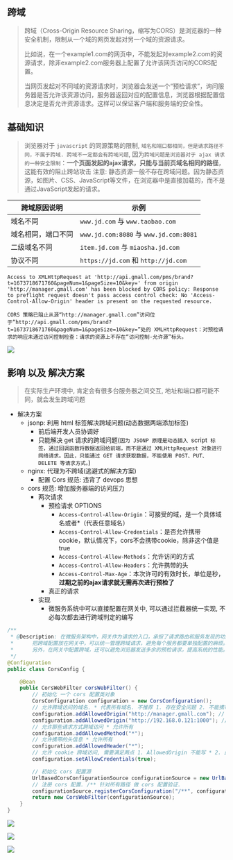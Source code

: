 ## 跨域

> 跨域（Cross-Origin Resource Sharing，缩写为CORS）是浏览器的一种安全机制，限制从一个域的网页发起对另一个域的资源请求。
>
> 比如说，在一个example1.com的网页中，不能发起对example2.com的资源请求，除非example2.com服务器上配置了允许该网页访问的CORS配置。
>
> 当网页发起对不同域的资源请求时，浏览器会发送一个“预检请求”，询问服务器是否允许该资源访问，服务器返回对应的配置信息，浏览器根据配置信息决定是否允许资源请求。这样可以保证客户端和服务端的安全性。

## 基础知识

> 浏览器对于 `javascript` 的同源策略的限制, `域名和端口都相同，但是请求路径不同，不属于跨域. 跨域不一定都会有跨域问题`, 因为`跨域问题是浏览器对于 ajax 请求的一种安全限制`：**一个页面发起的ajax请求，只能与当前页域名相同的路径**，这能有效的阻止跨站攻击
> 注意: 静态资源一般不存在跨域问题。因为静态资源，如图片、CSS、JavaScript等文件，在浏览器中是直接加载的，而不是通过JavaScript发起的请求。

| 跨域原因说明       | 示例                                   |
| ------------------ | -------------------------------------- |
| 域名不同           | `www.jd.com` 与 `www.taobao.com`       |
| 域名相同，端口不同 | `www.jd.com:8080` 与 `www.jd.com:8081` |
| 二级域名不同       | `item.jd.com` 与 `miaosha.jd.com`      |
| 协议不同           | `https://jd.com` 和 `http://jd.com`    |

```shell
Access to XMLHttpRequest at 'http://api.gmall.com/pms/brand?t=1673718671760&pageNum=1&pageSize=10&key=' from origin 'http://manager.gmall.com' has been blocked by CORS policy: Response to preflight request doesn't pass access control check: No 'Access-Control-Allow-Origin' header is present on the requested resource.

CORS 策略已阻止从源“http://manager.gmall.com”访问位于“http://api.gmall.com/pms/brand?t=1673718671760&pageNum=1&pageSize=10&key=”处的 XMLHttpRequest：对预检请求的响应未通过访问控制检查：请求的资源上不存在“访问控制-允许源”标头。
```

![](https://oss.yiki.tech/img/202304270919285.png)

## 影响 以及 解决方案

> 在实际生产环境中, 肯定会有很多台服务器之间交互, 地址和端口都可能不同，就会发生跨域问题

* 解决方案
    * jsonp: 利用 html 标签解决跨域问题(动态数据两端添加标签)
        * 前后端开发人员协调好
        * 只能解决 get 请求的跨域问题(`因为 JSONP 原理是动态插入 `script` 标签，通过回调函数将数据返回给前端，而不是通过 XMLHttpRequest 对象进行网络请求。因此，只能通过 GET 请求获取数据，不能使用 POST、PUT、DELETE 等请求方式。`)
    * nginx: 代理为不跨域(逃避式的解决方案)
        * 配置 Cors 规范: 违背了 devops 思想
    * cors 规范: 增加服务器端的访问压力
        * 两次请求
            * 预检请求 OPTIONS
                * `Access-Control-Allow-Origin`：可接受的域，是一个具体域名或者*（代表任意域名）
                * `Access-Control-Allow-Credentials`：是否允许携带cookie，默认情况下，cors不会携带cookie，除非这个值是true
                * `Access-Control-Allow-Methods`：允许访问的方式
                * `Access-Control-Allow-Headers`：允许携带的头
                * `Access-Control-Max-Age`：本次许可的有效时长，单位是秒，**过期之前的ajax请求就无需再次进行预检了**
            * 真正的请求
        * 实现
            * 微服务系统中可以直接配置在网关中, 可以通过拦截器统一实现, 不必每次都去进行跨域判定的编写


```java
/**
 * @Description: 在微服务架构中，网关作为请求的入口，承担了请求路由和服务发现的功能。因此网关更加容易控制和管理请求的流量。
 *      把跨域配置放在网关中，可以统一管理跨域请求，避免每个服务都要单独配置的麻烦。并且，网关可以对跨域请求进行更细致的控制和限制，比如说限制来源域名、请求方法等，进一步增强系统的安全性。
 *      另外，在网关中配置跨域，还可以避免浏览器发送多余的预检请求，提高系统的性能。
 */
@Configuration
public class CorsConfig {

    @Bean
    public CorsWebFilter corsWebFilter() {
        // 初始化 一个 cors 配置类对象
        CorsConfiguration configuration = new CorsConfiguration();
        // 允许跨域访问的域名. * 代表所有域名. 不推荐 1. 存在安全问题 2. 不能携带 cookie
        configuration.addAllowedOrigin("http://manager.gmall.com"); // 可以填写多个
        configuration.addAllowedOrigin("http://192.168.0.121:1000"); // 可以填写多个
        // 允许那些请求方式跨域访问 * 允许所有
        configuration.addAllowedMethod("*");
        // 允许携带的头信息 * 允许所有
        configuration.addAllowedHeader("*");
        // 允许 cookie 跨域访问, 需要满足两点 1. AllowedOrigin 不能写 * 2. 此处需要设置为 true
        configuration.setAllowCredentials(true);

        // 初始化 cors 配置源
        UrlBasedCorsConfigurationSource configurationSource = new UrlBasedCorsConfigurationSource();
        // 注册 cors 配置. /** 针对所有路径 做 cors 配置验证.
        configurationSource.registerCorsConfiguration("/**", configuration);
        return new CorsWebFilter(configurationSource);
    }
}
```

![](https://oss.yiki.tech/img/202304270927309.png)

![](https://oss.yiki.tech/img/202304270922092.png)

![](https://oss.yiki.tech/img/202304270928143.png)
